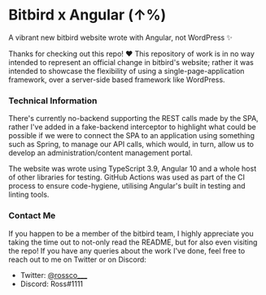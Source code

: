 # Bitbird x Angular (↑%)

A vibrant new bitbird website wrote with Angular, not WordPress ✨

Thanks for checking out this repo! ❤️ This repository of work is in no way intended to represent an official change in bitbird's website; rather it was intended to showcase the flexibility of using a single-page-application framework, over a server-side based framework like WordPress.

### Technical Information

There's currently no-backend supporting the REST calls made by the SPA, rather I've added in a fake-backend interceptor to highlight what could be possible if we were to connect the SPA to an application using something such as Spring, to manage our API calls, which would, in turn, allow us to develop an administration/content management portal.

The website was wrote using TypeScript 3.9, Angular 10 and a whole host of other libraries for testing. GitHub Actions was used as part of the CI process to ensure code-hygiene, utilising Angular's built in testing and linting tools.

### Contact Me

If you happen to be a member of the bitbird team, I highly appreciate you taking the time out to not-only read the README, but for also even visiting the repo! If you have any queries about the work I've done, feel free to reach out to me on Twitter or on Discord:

- Twitter: [@rossco___](https://twitter.com/rossco___)
- Discord: Ross#1111
